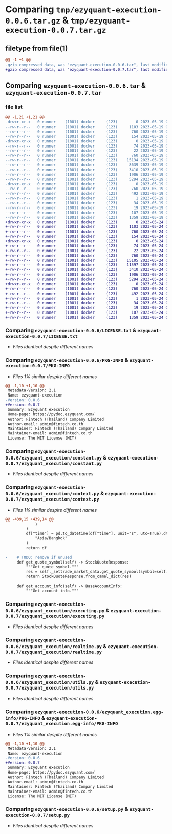 # Comparing `tmp/ezyquant-execution-0.0.6.tar.gz` & `tmp/ezyquant-execution-0.0.7.tar.gz`

## filetype from file(1)

```diff
@@ -1 +1 @@
-gzip compressed data, was "ezyquant-execution-0.0.6.tar", last modified: Fri May 19 03:08:07 2023, max compression
+gzip compressed data, was "ezyquant-execution-0.0.7.tar", last modified: Wed May 24 03:39:53 2023, max compression
```

## Comparing `ezyquant-execution-0.0.6.tar` & `ezyquant-execution-0.0.7.tar`

### file list

```diff
@@ -1,21 +1,21 @@
-drwxr-xr-x   0 runner    (1001) docker     (123)        0 2023-05-19 03:08:07.292397 ezyquant-execution-0.0.6/
--rw-r--r--   0 runner    (1001) docker     (123)     1103 2023-05-19 03:07:52.000000 ezyquant-execution-0.0.6/LICENSE.txt
--rw-r--r--   0 runner    (1001) docker     (123)      760 2023-05-19 03:08:07.292397 ezyquant-execution-0.0.6/PKG-INFO
--rw-r--r--   0 runner    (1001) docker     (123)      154 2023-05-19 03:07:52.000000 ezyquant-execution-0.0.6/README.md
-drwxr-xr-x   0 runner    (1001) docker     (123)        0 2023-05-19 03:08:07.292397 ezyquant-execution-0.0.6/ezyquant_execution/
--rw-r--r--   0 runner    (1001) docker     (123)       74 2023-05-19 03:07:52.000000 ezyquant-execution-0.0.6/ezyquant_execution/__init__.py
--rw-r--r--   0 runner    (1001) docker     (123)       22 2023-05-19 03:07:52.000000 ezyquant-execution-0.0.6/ezyquant_execution/_version.py
--rw-r--r--   0 runner    (1001) docker     (123)      760 2023-05-19 03:07:52.000000 ezyquant-execution-0.0.6/ezyquant_execution/constant.py
--rw-r--r--   0 runner    (1001) docker     (123)    15134 2023-05-19 03:07:52.000000 ezyquant-execution-0.0.6/ezyquant_execution/context.py
--rw-r--r--   0 runner    (1001) docker     (123)     8639 2023-05-19 03:07:52.000000 ezyquant-execution-0.0.6/ezyquant_execution/entity.py
--rw-r--r--   0 runner    (1001) docker     (123)     3410 2023-05-19 03:07:52.000000 ezyquant-execution-0.0.6/ezyquant_execution/executing.py
--rw-r--r--   0 runner    (1001) docker     (123)     1906 2023-05-19 03:07:52.000000 ezyquant-execution-0.0.6/ezyquant_execution/realtime.py
--rw-r--r--   0 runner    (1001) docker     (123)     5294 2023-05-19 03:07:52.000000 ezyquant-execution-0.0.6/ezyquant_execution/utils.py
-drwxr-xr-x   0 runner    (1001) docker     (123)        0 2023-05-19 03:08:07.292397 ezyquant-execution-0.0.6/ezyquant_execution.egg-info/
--rw-r--r--   0 runner    (1001) docker     (123)      760 2023-05-19 03:08:07.000000 ezyquant-execution-0.0.6/ezyquant_execution.egg-info/PKG-INFO
--rw-r--r--   0 runner    (1001) docker     (123)      492 2023-05-19 03:08:07.000000 ezyquant-execution-0.0.6/ezyquant_execution.egg-info/SOURCES.txt
--rw-r--r--   0 runner    (1001) docker     (123)        1 2023-05-19 03:08:07.000000 ezyquant-execution-0.0.6/ezyquant_execution.egg-info/dependency_links.txt
--rw-r--r--   0 runner    (1001) docker     (123)       34 2023-05-19 03:08:07.000000 ezyquant-execution-0.0.6/ezyquant_execution.egg-info/requires.txt
--rw-r--r--   0 runner    (1001) docker     (123)       19 2023-05-19 03:08:07.000000 ezyquant-execution-0.0.6/ezyquant_execution.egg-info/top_level.txt
--rw-r--r--   0 runner    (1001) docker     (123)      107 2023-05-19 03:08:07.292397 ezyquant-execution-0.0.6/setup.cfg
--rw-r--r--   0 runner    (1001) docker     (123)     1359 2023-05-19 03:07:52.000000 ezyquant-execution-0.0.6/setup.py
+drwxr-xr-x   0 runner    (1001) docker     (123)        0 2023-05-24 03:39:53.105048 ezyquant-execution-0.0.7/
+-rw-r--r--   0 runner    (1001) docker     (123)     1103 2023-05-24 03:39:34.000000 ezyquant-execution-0.0.7/LICENSE.txt
+-rw-r--r--   0 runner    (1001) docker     (123)      760 2023-05-24 03:39:53.105048 ezyquant-execution-0.0.7/PKG-INFO
+-rw-r--r--   0 runner    (1001) docker     (123)      154 2023-05-24 03:39:34.000000 ezyquant-execution-0.0.7/README.md
+drwxr-xr-x   0 runner    (1001) docker     (123)        0 2023-05-24 03:39:53.101048 ezyquant-execution-0.0.7/ezyquant_execution/
+-rw-r--r--   0 runner    (1001) docker     (123)       74 2023-05-24 03:39:34.000000 ezyquant-execution-0.0.7/ezyquant_execution/__init__.py
+-rw-r--r--   0 runner    (1001) docker     (123)       22 2023-05-24 03:39:34.000000 ezyquant-execution-0.0.7/ezyquant_execution/_version.py
+-rw-r--r--   0 runner    (1001) docker     (123)      760 2023-05-24 03:39:34.000000 ezyquant-execution-0.0.7/ezyquant_execution/constant.py
+-rw-r--r--   0 runner    (1001) docker     (123)    15105 2023-05-24 03:39:34.000000 ezyquant-execution-0.0.7/ezyquant_execution/context.py
+-rw-r--r--   0 runner    (1001) docker     (123)    11597 2023-05-24 03:39:34.000000 ezyquant-execution-0.0.7/ezyquant_execution/entity.py
+-rw-r--r--   0 runner    (1001) docker     (123)     3410 2023-05-24 03:39:34.000000 ezyquant-execution-0.0.7/ezyquant_execution/executing.py
+-rw-r--r--   0 runner    (1001) docker     (123)     1906 2023-05-24 03:39:34.000000 ezyquant-execution-0.0.7/ezyquant_execution/realtime.py
+-rw-r--r--   0 runner    (1001) docker     (123)     5294 2023-05-24 03:39:34.000000 ezyquant-execution-0.0.7/ezyquant_execution/utils.py
+drwxr-xr-x   0 runner    (1001) docker     (123)        0 2023-05-24 03:39:53.105048 ezyquant-execution-0.0.7/ezyquant_execution.egg-info/
+-rw-r--r--   0 runner    (1001) docker     (123)      760 2023-05-24 03:39:53.000000 ezyquant-execution-0.0.7/ezyquant_execution.egg-info/PKG-INFO
+-rw-r--r--   0 runner    (1001) docker     (123)      492 2023-05-24 03:39:53.000000 ezyquant-execution-0.0.7/ezyquant_execution.egg-info/SOURCES.txt
+-rw-r--r--   0 runner    (1001) docker     (123)        1 2023-05-24 03:39:53.000000 ezyquant-execution-0.0.7/ezyquant_execution.egg-info/dependency_links.txt
+-rw-r--r--   0 runner    (1001) docker     (123)       34 2023-05-24 03:39:53.000000 ezyquant-execution-0.0.7/ezyquant_execution.egg-info/requires.txt
+-rw-r--r--   0 runner    (1001) docker     (123)       19 2023-05-24 03:39:53.000000 ezyquant-execution-0.0.7/ezyquant_execution.egg-info/top_level.txt
+-rw-r--r--   0 runner    (1001) docker     (123)      107 2023-05-24 03:39:53.105048 ezyquant-execution-0.0.7/setup.cfg
+-rw-r--r--   0 runner    (1001) docker     (123)     1359 2023-05-24 03:39:34.000000 ezyquant-execution-0.0.7/setup.py
```

### Comparing `ezyquant-execution-0.0.6/LICENSE.txt` & `ezyquant-execution-0.0.7/LICENSE.txt`

 * *Files identical despite different names*

### Comparing `ezyquant-execution-0.0.6/PKG-INFO` & `ezyquant-execution-0.0.7/PKG-INFO`

 * *Files 1% similar despite different names*

```diff
@@ -1,10 +1,10 @@
 Metadata-Version: 2.1
 Name: ezyquant-execution
-Version: 0.0.6
+Version: 0.0.7
 Summary: Ezyquant execution
 Home-page: https://pydoc.ezyquant.com/
 Author: Fintech (Thailand) Company Limited
 Author-email: admin@fintech.co.th
 Maintainer: Fintech (Thailand) Company Limited
 Maintainer-email: admin@fintech.co.th
 License: The MIT License (MIT)
```

### Comparing `ezyquant-execution-0.0.6/ezyquant_execution/constant.py` & `ezyquant-execution-0.0.7/ezyquant_execution/constant.py`

 * *Files identical despite different names*

### Comparing `ezyquant-execution-0.0.6/ezyquant_execution/context.py` & `ezyquant-execution-0.0.7/ezyquant_execution/context.py`

 * *Files 1% similar despite different names*

```diff
@@ -439,15 +439,14 @@
             )
         )
         df["time"] = pd.to_datetime(df["time"], unit="s", utc=True).dt.tz_convert(
             "Asia/Bangkok"
         )
         return df
 
-    # TODO: remove if unused
     def get_quote_symbol(self) -> StockQuoteResponse:
         """Get quote symbol."""
         res = self._settrade_market_data.get_quote_symbol(symbol=self.symbol)
         return StockQuoteResponse.from_camel_dict(res)
 
     def get_account_info(self) -> BaseAccountInfo:
         """Get account info."""
```

### Comparing `ezyquant-execution-0.0.6/ezyquant_execution/executing.py` & `ezyquant-execution-0.0.7/ezyquant_execution/executing.py`

 * *Files identical despite different names*

### Comparing `ezyquant-execution-0.0.6/ezyquant_execution/realtime.py` & `ezyquant-execution-0.0.7/ezyquant_execution/realtime.py`

 * *Files identical despite different names*

### Comparing `ezyquant-execution-0.0.6/ezyquant_execution/utils.py` & `ezyquant-execution-0.0.7/ezyquant_execution/utils.py`

 * *Files identical despite different names*

### Comparing `ezyquant-execution-0.0.6/ezyquant_execution.egg-info/PKG-INFO` & `ezyquant-execution-0.0.7/ezyquant_execution.egg-info/PKG-INFO`

 * *Files 1% similar despite different names*

```diff
@@ -1,10 +1,10 @@
 Metadata-Version: 2.1
 Name: ezyquant-execution
-Version: 0.0.6
+Version: 0.0.7
 Summary: Ezyquant execution
 Home-page: https://pydoc.ezyquant.com/
 Author: Fintech (Thailand) Company Limited
 Author-email: admin@fintech.co.th
 Maintainer: Fintech (Thailand) Company Limited
 Maintainer-email: admin@fintech.co.th
 License: The MIT License (MIT)
```

### Comparing `ezyquant-execution-0.0.6/setup.py` & `ezyquant-execution-0.0.7/setup.py`

 * *Files identical despite different names*

